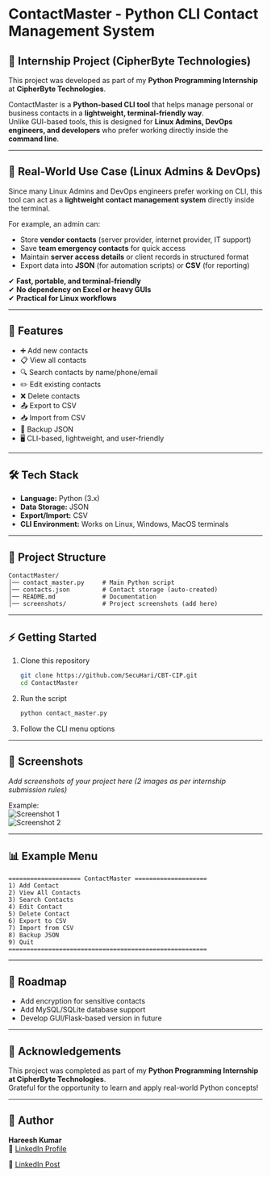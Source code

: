    # ContactMaster - Python CLI Contact Management System

   ## 📌 Internship Project (CipherByte Technologies)

   This project was developed as part of my **Python Programming Internship** at **CipherByte Technologies**.

   ContactMaster is a **Python-based CLI tool** that helps manage personal or business contacts in a **lightweight, terminal-friendly way**.  
   Unlike GUI-based tools, this is designed for **Linux Admins, DevOps engineers, and developers** who prefer working directly inside the **command line**.

   ---

   ## 🚀 Real-World Use Case (Linux Admins & DevOps)

   Since many Linux Admins and DevOps engineers prefer working on CLI, this tool can act as a **lightweight contact management system** directly inside the terminal.

   For example, an admin can:
   - Store **vendor contacts** (server provider, internet provider, IT support)
   - Save **team emergency contacts** for quick access
   - Maintain **server access details** or client records in structured format
   - Export data into **JSON** (for automation scripts) or **CSV** (for reporting)

   ✔ **Fast, portable, and terminal-friendly**  
   ✔ **No dependency on Excel or heavy GUIs**  
   ✔ **Practical for Linux workflows**  

   ---

   ## 🔑 Features

   - ➕ Add new contacts  
   - 📋 View all contacts  
   - 🔍 Search contacts by name/phone/email  
   - ✏️ Edit existing contacts  
   - ❌ Delete contacts  
   - 📤 Export to CSV  
   - 📥 Import from CSV  
   - 💾 Backup JSON  
   - 🖥 CLI-based, lightweight, and user-friendly  

   ---

   ## 🛠️ Tech Stack

   - **Language:** Python (3.x)  
   - **Data Storage:** JSON  
   - **Export/Import:** CSV  
   - **CLI Environment:** Works on Linux, Windows, MacOS terminals  

   ---

   ## 📂 Project Structure

   ```
   ContactMaster/
   │── contact_master.py     # Main Python script
   │── contacts.json         # Contact storage (auto-created)
   │── README.md             # Documentation
   │── screenshots/          # Project screenshots (add here)
   ```

   ---

   ## ⚡ Getting Started

   1. Clone this repository  
      ```bash
      git clone https://github.com/SecuHari/CBT-CIP.git
      cd ContactMaster
      ```

   2. Run the script  
      ```bash
      python contact_master.py
      ```

   3. Follow the CLI menu options

   ---

   ## 📸 Screenshots

   _Add screenshots of your project here (2 images as per internship submission rules)_  

   Example:  
   ![Screenshot 1](Screenshot/1.png)  
   ![Screenshot 2](Screenshot/2.png)  

   ---

   ## 📊 Example Menu

   ```
   ==================== ContactMaster ====================
   1) Add Contact
   2) View All Contacts
   3) Search Contacts
   4) Edit Contact
   5) Delete Contact
   6) Export to CSV
   7) Import from CSV
   8) Backup JSON
   9) Quit
   =======================================================
   ```

   ---

   ## 🔮 Roadmap

   - Add encryption for sensitive contacts  
   - Add MySQL/SQLite database support  
   - Develop GUI/Flask-based version in future  

   ---

   ## 🙌 Acknowledgements

   This project was completed as part of my **Python Programming Internship at CipherByte Technologies**.  
   Grateful for the opportunity to learn and apply real-world Python concepts!

   ---

   ## 👤 Author

   **Hareesh Kumar**  
   🔗 [LinkedIn Profile](https://www.linkedin.com/in/hareesh-kumar-02045a339/)  

   🔗 [LinkedIn Post](https://www.linkedin.com/posts/hareesh-kumar-02045a339_linux-administrators-linux-activity-7363476735893344256-krEz?utm_source=social_share_send&utm_medium=member_desktop_web&rcm=ACoAAFT2WJgB0rvVQURSHMziJDyJJqcaIPZiZoQ)  
     

